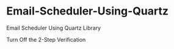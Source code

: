# Email-Scheduler-Using-Quartz
Email Scheduler Using Quartz Library

Turn Off the 2-Step Verification<br/>
